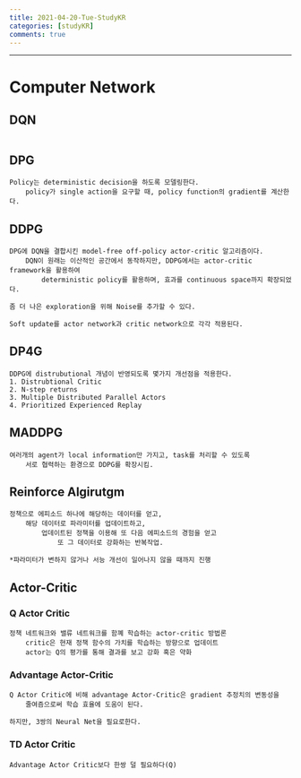 ```yaml
---
title: 2021-04-20-Tue-StudyKR
categories: [studyKR]
comments: true
---
```

-------------------------------------------------------------------------------

# Computer Network

## DQN
```

```

## DPG
```
Policy는 deterministic decision을 하도록 모델링한다. 
    policy가 single action을 요구할 때, policy function의 gradient를 계산한다.

```

## DDPG
```
DPG에 DQN을 결합시킨 model-free off-policy actor-critic 알고리즘이다.
    DQN이 원래는 이산적인 공간에서 동작하지만, DDPG에서는 actor-critic framework을 활용하여
        deterministic policy를 활용하며, 효과를 continuous space까지 확장되었다.

좀 더 나은 exploration을 위해 Noise를 추가할 수 있다.

Soft update를 actor network과 critic network으로 각각 적용된다.
```

## DP4G
```
DDPG에 distrubutional 개념이 반영되도록 몇가지 개선점을 적용한다.
1. Distrubtional Critic
2. N-step returns
3. Multiple Distributed Parallel Actors
4. Prioritized Experienced Replay
```

## MADDPG
```
여러개의 agent가 local information만 가지고, task를 처리할 수 있도록 
    서로 협력하는 환경으로 DDPG를 확장시킴.
```
## Reinforce Algirutgm
```
정책으로 에피소드 하나에 해당하는 데이터를 얻고, 
    해당 데이터로 파라미터를 업데이트하고,
        업데이트된 정책을 이용해 또 다음 에피소드의 경험을 얻고
            또 그 데이터로 강화하는 반복작업.

*파라미터가 변하지 않거나 서능 개선이 일어나지 않을 때까지 진행
```

## Actor-Critic
### Q Actor Critic
```
정책 네트워크와 밸류 네트워크를 함꼐 학습하는 actor-critic 방법론
    critic은 현재 정책 함수의 가치를 학습하는 방향으로 업데이트
    actor는 Q의 평가를 통해 결과를 보고 강화 혹은 약화
```

### Advantage Actor-Critic
```
Q Actor Critic에 비해 advantage Actor-Critic은 gradient 추정치의 변동성을
    줄여즘으로써 학습 효율에 도움이 된다.

하지만, 3쌍의 Neural Net을 필요로한다.
```

### TD Actor Critic
```
Advantage Actor Critic보다 한쌍 덜 필요하다(Q)
```

